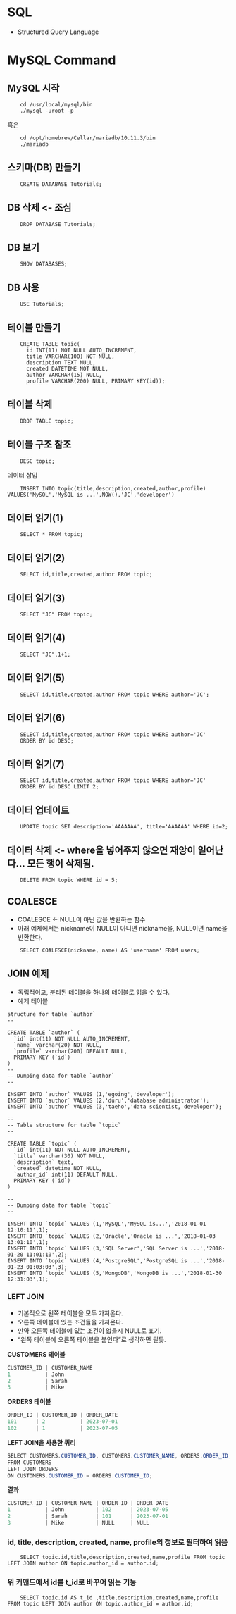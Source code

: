 
# SQL

- Structured Query Language

# MySQL Command

## MySQL 시작
~~~mysql
    cd /usr/local/mysql/bin 
    ./mysql -uroot -p
~~~
혹은
~~~mysql
    cd /opt/homebrew/Cellar/mariadb/10.11.3/bin
    ./mariadb
~~~

## 스키마(DB) 만들기 
~~~mysql
    CREATE DATABASE Tutorials;
~~~
 

## DB 삭제 <- 조심
~~~mysql
    DROP DATABASE Tutorials;
~~~


## DB 보기
~~~mysql
    SHOW DATABASES;
~~~


## DB 사용
~~~mysql
    USE Tutorials;
~~~


## 테이블 만들기
~~~mysql
    CREATE TABLE topic(
      id INT(11) NOT NULL AUTO_INCREMENT,
      title VARCHAR(100) NOT NULL,
      description TEXT NULL,
      created DATETIME NOT NULL,
      author VARCHAR(15) NULL,
      profile VARCHAR(200) NULL, PRIMARY KEY(id));
~~~

## 테이블 삭제
~~~mysql
    DROP TABLE topic;
~~~

## 테이블 구조 참조
~~~mysql
    DESC topic;
~~~


데이터 삽입
~~~mysql
    INSERT INTO topic(title,description,created,author,profile) VALUES('MySQL','MySQL is ...',NOW(),'JC','developer')
~~~

## 데이터 읽기(1)
~~~mysql
    SELECT * FROM topic; 
~~~

## 데이터 읽기(2)
~~~mysql
    SELECT id,title,created,author FROM topic; 
~~~

## 데이터 읽기(3)
~~~mysql
    SELECT "JC" FROM topic; 
~~~

## 데이터 읽기(4)
~~~mysql
    SELECT "JC",1+1; 
~~~

## 데이터 읽기(5)
~~~mysql
    SELECT id,title,created,author FROM topic WHERE author='JC'; 
~~~

## 데이터 읽기(6)
~~~mysql
    SELECT id,title,created,author FROM topic WHERE author='JC'
    ORDER BY id DESC;
~~~

## 데이터 읽기(7)
~~~mysql
    SELECT id,title,created,author FROM topic WHERE author='JC'
    ORDER BY id DESC LIMIT 2;
~~~

## 데이터 업데이트
~~~mysql
    UPDATE topic SET description='AAAAAAA', title='AAAAAA' WHERE id=2;
~~~


## 데이터 삭제 <- where을 넣어주지 않으면 재앙이 일어난다… 모든 행이 삭제됨.
~~~mysql
    DELETE FROM topic WHERE id = 5;
~~~

## COALESCE
- COALESCE <- NULL이 아닌 값을 반환하는 함수
- 아래 예제에서는 nickname이 NULL이 아니면 nickname을, NULL이면 name을 반환한다.
~~~mysql
    SELECT COALESCE(nickname, name) AS 'username' FROM users;
~~~

## JOIN 예제
- 독립적이고, 분리된 테이블을 하나의 테이블로 읽을 수 있다.
- 예제 테이블   
~~~mysql
structure for table `author`
--

CREATE TABLE `author` (
  `id` int(11) NOT NULL AUTO_INCREMENT,
  `name` varchar(20) NOT NULL,
  `profile` varchar(200) DEFAULT NULL,
  PRIMARY KEY (`id`)
)  
--
-- Dumping data for table `author`
--
 
INSERT INTO `author` VALUES (1,'egoing','developer');
INSERT INTO `author` VALUES (2,'duru','database administrator');
INSERT INTO `author` VALUES (3,'taeho','data scientist, developer');
 
--
-- Table structure for table `topic`
--
 
CREATE TABLE `topic` (
  `id` int(11) NOT NULL AUTO_INCREMENT,
  `title` varchar(30) NOT NULL,
  `description` text,
  `created` datetime NOT NULL,
  `author_id` int(11) DEFAULT NULL,
  PRIMARY KEY (`id`)
)
 
--
-- Dumping data for table `topic`
--
 
INSERT INTO `topic` VALUES (1,'MySQL','MySQL is...','2018-01-01 12:10:11',1);
INSERT INTO `topic` VALUES (2,'Oracle','Oracle is ...','2018-01-03 13:01:10',1);
INSERT INTO `topic` VALUES (3,'SQL Server','SQL Server is ...','2018-01-20 11:01:10',2);
INSERT INTO `topic` VALUES (4,'PostgreSQL','PostgreSQL is ...','2018-01-23 01:03:03',3);
INSERT INTO `topic` VALUES (5,'MongoDB','MongoDB is ...','2018-01-30 12:31:03',1);
~~~

### LEFT JOIN
- 기본적으로 왼쪽 테이블을 모두 가져온다.
- 오른쪽 테이블에 있는 조건들을 가져온다.
- 만약 오른쪽 테이블에 있는 조건이 없을시 NULL로 표기.
- “왼쪽 테이블에 오른쪽 테이블을 붙인다”로 생각하면 될듯.

**CUSTOMERS 테이블**

```java
CUSTOMER_ID | CUSTOMER_NAME
1           | John
2           | Sarah
3           | Mike
```

**ORDERS 테이블**

```java
ORDER_ID | CUSTOMER_ID | ORDER_DATE
101      | 2           | 2023-07-01
102      | 1           | 2023-07-05
```

**LEFT JOIN을 사용한 쿼리**

```java
SELECT CUSTOMERS.CUSTOMER_ID, CUSTOMERS.CUSTOMER_NAME, ORDERS.ORDER_ID, ORDERS.ORDER_DATE
FROM CUSTOMERS
LEFT JOIN ORDERS
ON CUSTOMERS.CUSTOMER_ID = ORDERS.CUSTOMER_ID;
```

**결과**

```java
CUSTOMER_ID | CUSTOMER_NAME | ORDER_ID | ORDER_DATE
1           | John          | 102      | 2023-07-05
2           | Sarah         | 101      | 2023-07-01
3           | Mike          | NULL     | NULL
```


### id, title, description, created, name, profile의 정보로 필터하여 읽음
~~~mysql
    SELECT topic.id,title,description,created,name,profile FROM topic LEFT JOIN author ON topic.author_id = author.id;
~~~


### 위 커맨드에서 id를 t_id로 바꾸어 읽는 기능
~~~mysql
    SELECT topic.id AS t_id ,title,description,created,name,profile FROM topic LEFT JOIN author ON topic.author_id = author.id;
~~~







